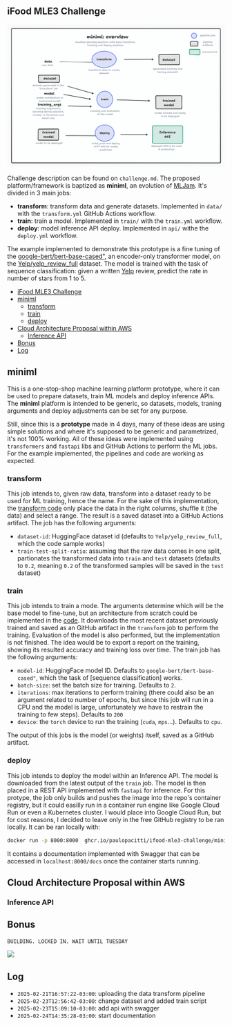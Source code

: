 ## iFood MLE3 Challenge

![](./docs/overview.png)

Challenge description can be found on `challenge.md`. The proposed platform/framework is baptized as **miniml**, an evolution of [MLJam](https://github.com/paulopacitti/ifood-mle2-challenge). It's divided in 3 main jobs:
- **transform**: transform data and generate datasets. Implemented in `data/` with the `transform.yml` GitHub Actions workflow.
- **train**: train a model. Implemented in `train/` with the `train.yml` workflow.
- **deploy**: model inference API deploy. Implemented in `api/` withe the `deploy.yml` workflow. 

The example implemented to demonstrate this prototype is a fine tuning of the [google-bert/bert-base-cased"](https://huggingface.co/google-bert/bert-base-cased), an encoder-only transformer model, on the [Yelp/yelp_review_full](https://huggingface.co/datasets/Yelp/yelp_review_full) dataset. The model is trained with the task of sequence classification: given a written [Yelp](https://en.wikipedia.org/wiki/Yelp) review, predict the rate in number of stars from 1 to 5.

- [iFood MLE3 Challenge](#ifood-mle3-challenge)
- [miniml](#miniml)
  - [transform](#transform)
  - [train](#train)
  - [deploy](#deploy)
- [Cloud Architecture Proposal within AWS](#cloud-architecture-proposal-within-aws)
  - [Inference API](#inference-api)
- [Bonus](#bonus)
- [Log](#log)

## miniml

This is a one-stop-shop machine learning platform prototype, where it can be used to prepare datasets, train ML models and deploy inference APIs. The **miniml** platform is intended to be generic, so datasets, models, traning arguments and deploy adjustments can be set for any purpose.

Still, since this is a **prototype** made in 4 days, many of these ideas are using simple solutions and where it's supposed to be generic and parametrized, it's not 100% working. All of these ideas were implemented using `transformers` and `fastapi` libs and GitHub Actions to perform the ML jobs. For the example implemented, the pipelines and code are working as expected.

### transform

This job intends to, given raw data, transform into a dataset ready to be used for ML training, hence the name. For the sake of this implementation, the [transform code](./miniml/data/main.py) only place the data in the right columns, shuffle it (the data) and select a range. The result is a saved dataset into a GitHub Actions artifact. The job has the following arguments:
- `dataset-id`: HuggingFace dataset id (defaults to `Yelp/yelp_review_full`, which the code sample works)
- `train-test-split-ratio`: assuming that the raw data comes in one split, partionates the transformed data into `train` and `test` datasets (defaults to `0.2`, meaning `0.2` of the transformed samples will be saved in the `test` dataset)

### train

This job intends to train a mode. The arguments determine which will be the base model to fine-tune, but an architecture from scratch could be implemented in the [code](./miniml/train/main.py). It downloads the most recent dataset previously trained and saved as an GitHub artifact in the `transform` job to perform the training. Evaluation of the model is also performed, but the implementation is not finished. The idea would be to export a report on the training, showing its resulted accuracy and training loss over time. The train job has the following arguments:
- `model-id`: HuggingFace model ID. Defaults to `google-bert/bert-base-cased"`, which the task of [sequence classification] works.
- `batch-size`: set the batch size for training. Defaults to `2`.
- `iterations`: max iterations to perform training (there could also be an argument related to number of epochs, but since this job will run in a CPU and the model is large, unfortunately we have to restrain the training to few steps). Defaults to `200`
- `device`: the `torch` device to run the training (`cuda`, `mps`...). Defaults to `cpu`.

The output of this jobs is the model (or weights) itself, saved as a GitHub artifact.

### deploy

This job intends to deploy the model within an Inference API. The model is downloaded from the latest output of the `train` job. The model is then placed in a REST API implemented with `fastapi` for inference. For this protype, the job only builds and pushes the image into the repo's container registry, but it could easilly run in a container run engine like Google Cloud Run or even a Kubernetes cluster. I would place into Google Cloud Run, but for cost reasons, I decided to leave only in the free GitHub registry to be ran locally. It can be ran locally with:
```sh
docker run -p 8000:8000  ghcr.io/paulopacitti/ifood-mle3-challenge/miniml-api:latest
```

It contains a documentation implemented with Swagger that can be accessed in `localhost:8000/docs` once the container starts running.

## Cloud Architecture Proposal within AWS

### Inference API

## Bonus



```
BUILDING. LOCKED IN. WAIT UNTIL TUESDAY
```
![](https://i.pinimg.com/736x/c6/40/96/c640961ffe6dc3795d67ee478a42cf56.jpg)

## Log

- `2025-02-21T16:57:22-03:00`: uploading the data transform pipeline
- `2025-02-23T12:56:42-03:00`: change dataset and added train script
- `2025-02-23T15:09:10-03:00`: add api with swagger
- `2025-02-24T14:35:28-03:00`: start documentation
